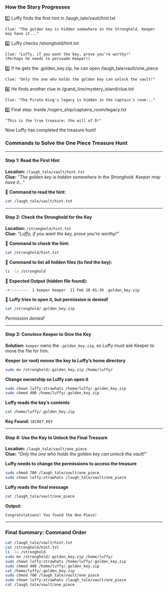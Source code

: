 ### How the Story Progresses

1️⃣ Luffy finds the first hint in /laugh_tale/vault/hint.txt

    Clue: "The golden key is hidden somewhere in the Stronghold. Keeper may have it..."

2️⃣ Luffy checks /stronghold/hint.txt

    Clue: "Luffy, if you want the key, prove you're worthy!"
    (Perhaps he needs to persuade Keeper!)

3️⃣ If he gets the .golden_key.zip, he can open /laugh_tale/vault/one_piece

    Clue: "Only the one who holds the golden key can unlock the vault!"

4️⃣ He finds another clue in /grand_line/mystery_island/clue.txt

    Clue: "The Pirate King's legacy is hidden in the captain's room..."

5️⃣ Final step: Inside /rogers_ship/captains_room/legacy.txt

    "This is the true treasure: the will of D!"

Now Luffy has completed the treasure hunt!

### Commands to Solve the One Piece Treasure Hunt

---

#### **Step 1: Read the First Hint**

**Location:** `/laugh_tale/vault/hint.txt`  
**Clue:** _"The golden key is hidden somewhere in the Stronghold. Keeper may have it..."_

🔹 **Command to read the hint:**

```bash
cat /laugh_tale/vault/hint.txt
```

---

#### **Step 2: Check the Stronghold for the Key**

**Location:** `/stronghold/hint.txt`  
**Clue:** _"Luffy, if you want the key, prove you're worthy!"_

🔹 **Command to check the hint:**

```bash
cat /stronghold/hint.txt
```

🔹 **Command to list all hidden files (to find the key):**

```bash
ls -la /stronghold
```

🔹 **Expected Output (hidden file found):**

```
-r--------  1 keeper keeper  11 Feb 10 01:39 .golden_key.zip
```

🔹 **Luffy tries to open it, but permission is denied!**

```bash
cat /stronghold/.golden_key.zip
```

_Permission denied!_

---

#### **Step 3: Convince Keeper to Give the Key**

**Solution:** `keeper` owns the `.golden_key.zip`, so Luffy must ask Keeper to move the file for him.

**Keeper (or root) moves the key to Luffy’s home directory**

```bash
sudo mv /stronghold/.golden_key.zip /home/luffy/
```

**Change ownership so Luffy can open it**

```bash
sudo chown luffy:strawhats /home/luffy/.golden_key.zip
sudo chmod 400 /home/luffy/.golden_key.zip
```

**Luffy reads the key’s contents**

```bash
cat /home/luffy/.golden_key.zip
```

**Key Found:** `SECRET_KEY`

---

#### **Step 4: Use the Key to Unlock the Final Treasure**

**Location:** `/laugh_tale/vault/one_piece`  
**Clue:** _"Only the one who holds the golden key can unlock the vault!"_

**Luffy needs to change the permissions to access the treasure**

```bash
sudo chmod 700 /laugh_tale/vault/one_piece
sudo chown luffy:strawhats /laugh_tale/vault/one_piece
```

**Luffy reads the final message**

```bash
cat /laugh_tale/vault/one_piece
```

**Output:**

```
Congratulations! You found the One Piece!
```

---

### **Final Summary: Command Order**

```bash
cat /laugh_tale/vault/hint.txt
cat /stronghold/hint.txt
ls -la /stronghold
sudo mv /stronghold/.golden_key.zip /home/luffy/
sudo chown luffy:strawhats /home/luffy/.golden_key.zip
sudo chmod 400 /home/luffy/.golden_key.zip
cat /home/luffy/.golden_key.zip
sudo chmod 700 /laugh_tale/vault/one_piece
sudo chown luffy:strawhats /laugh_tale/vault/one_piece
cat /laugh_tale/vault/one_piece
```
